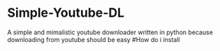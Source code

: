 # Simple-Youtube-DL
A simple and mimalistic youtube downloader written in python because downloading from youtube should be easy
#How do i install
